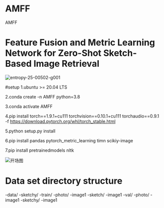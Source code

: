 # AMFF
AMFF
# Feature Fusion and Metric Learning Network for Zero-Shot Sketch-Based Image Retrieval
![entropy-25-00502-g001](https://user-images.githubusercontent.com/93024130/232699853-715b279d-51d2-47f7-a576-fa7a51914085.png)


#setup
1.ubuntu >= 20.04 LTS

2.conda create -n AMFF python=3.8

3.conda activate AMFF

4.pip install torch==1.9.1+cu111 torchvision==0.10.1+cu111 torchaudio==0.9.1 -f https://download.pytorch.org/whl/torch_stable.html

5.python setup.py install

6.pip install pandas pytorch_metric_learning timn scikiy-image

7.pip install pretrainedmodels nltk

![开场图](https://user-images.githubusercontent.com/93024130/232704514-9df9aa0d-b9f4-4401-972d-dab5a0deed06.png)

# Data set directory structure
-data/
  -sketchy/
    -train/
      -photo/
        -image1
      -sketch/
        -image1
    -val/
      -photo/
        -image1
      -sketchy/
        -image1

